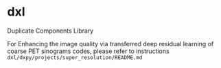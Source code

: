 # dxl
Duplicate Components Library

For Enhancing the image quality via transferred deep residual learning of coarse PET sinograms codes,
please refer to instructions `dxl/dxpy/projects/super_resolution/README.md`
